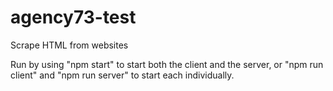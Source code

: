 # agency73-test
Scrape HTML from websites

Run by using "npm start" to start both the client and the server,
or "npm run client" and "npm run server" to start each individually.